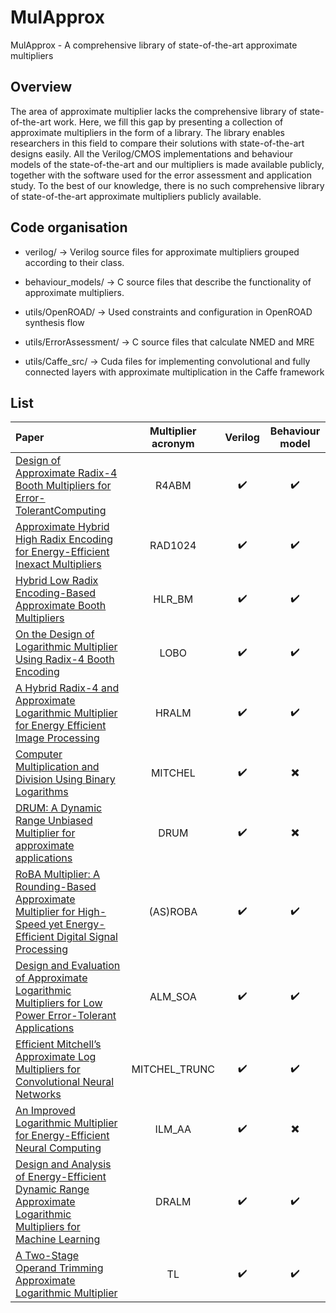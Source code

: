 # MulApprox
MulApprox - A comprehensive library of state-of-the-art approximate multipliers

## Overview

The area of approximate multiplier lacks the comprehensive library of state-of-the-art work. Here, we fill this gap by presenting a collection of approximate multipliers in the form of a library. The library enables researchers in this field to compare their solutions with state-of-the-art designs easily. All the Verilog/CMOS implementations and behaviour models of the state-of-the-art and our multipliers is made available publicly, together with the software used for the error assessment and application study. To the best of our knowledge, there is no such comprehensive library of state-of-the-art approximate multipliers publicly available. 

## Code organisation 

- verilog/ -> Verilog source files for approximate multipliers grouped according to their class.

- behaviour_models/ -> C source files that describe the functionality of approximate multipliers.

- utils/OpenROAD/ -> Used constraints and configuration in OpenROAD synthesis flow 

- utils/ErrorAssessment/ -> C source files that calculate NMED and MRE

- utils/Caffe_src/ -> Cuda files for implementing convolutional and fully connected layers with approximate multiplication in the Caffe framework

## List

| Paper | Multiplier acronym | Verilog | Behaviour model |
|:-----------------------|:-------:|:-------:|:---------------:|
| [Design of Approximate Radix-4 Booth Multipliers for Error-TolerantComputing](https://ieeexplore.ieee.org/document/7862783)                       |    R4ABM     |    :heavy_check_mark:     |        :heavy_check_mark:         |
| [Approximate Hybrid High Radix Encoding for Energy-Efficient Inexact Multipliers](https://ieeexplore.ieee.org/document/8105832)               | RAD1024         | :heavy_check_mark:     |        :heavy_check_mark:  |
| [Hybrid Low Radix Encoding-Based Approximate Booth Multipliers](https://ieeexplore.ieee.org/abstract/document/9003227)       |    HLR_BM     | :heavy_check_mark:         |     :heavy_check_mark:              |
| [On the Design of Logarithmic Multiplier Using Radix-4 Booth Encoding](https://ieeexplore.ieee.org/document/9056840)       |    LOBO     | :heavy_check_mark:         |     :heavy_check_mark:              |
| [A Hybrid Radix-4 and Approximate Logarithmic Multiplier for Energy Efficient Image Processing](https://www.mdpi.com/2079-9292/10/10/1175)       |    HRALM     | :heavy_check_mark:         |     :heavy_check_mark:              |
| [Computer Multiplication and Division Using Binary Logarithms](https://ieeexplore.ieee.org/document/5219391)       |    MITCHEL     | :heavy_check_mark:         |     :heavy_multiplication_x:              |
| [DRUM: A Dynamic Range Unbiased Multiplier for approximate applications](https://ieeexplore.ieee.org/document/7372600)       |    DRUM     | :heavy_check_mark:         |    :heavy_multiplication_x:              |
| [RoBA Multiplier: A Rounding-Based Approximate Multiplier for High-Speed yet Energy-Efficient Digital Signal Processing](https://ieeexplore.ieee.org/document/7517375)       |    (AS)ROBA     | :heavy_check_mark:         |     :heavy_check_mark:              |
| [Design and Evaluation of Approximate Logarithmic Multipliers for Low Power Error-Tolerant Applications](https://ieeexplore.ieee.org/abstract/document/8280549)       |    ALM_SOA     | :heavy_check_mark:         |     :heavy_check_mark:              |
| [Efficient Mitchell’s Approximate Log Multipliers for Convolutional Neural Networks](https://ieeexplore.ieee.org/abstract/document/8532287)       |    MITCHEL_TRUNC     | :heavy_check_mark:         |     :heavy_check_mark:              |
| [An Improved Logarithmic Multiplier for Energy-Efficient Neural Computing](https://ieeexplore.ieee.org/abstract/document/9086744)       |    ILM_AA     | :heavy_check_mark:         |     :heavy_multiplication_x:              |
| [Design and Analysis of Energy-Efficient Dynamic Range Approximate Logarithmic Multipliers for Machine Learning](https://ieeexplore.ieee.org/abstract/document/9126271)       |    DRALM     | :heavy_check_mark:         |     :heavy_check_mark:              |
| [A Two-Stage Operand Trimming Approximate Logarithmic Multiplier](https://ieeexplore.ieee.org/document/9393561)       |    TL     | :heavy_check_mark:         |     :heavy_check_mark:              |






